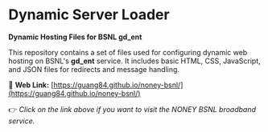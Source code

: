 # Dynamic Server Loader

**Dynamic Hosting Files for BSNL gd_ent**

This repository contains a set of files used for configuring dynamic web hosting on BSNL's **gd_ent** service. It includes basic HTML, CSS, JavaScript, and JSON files for redirects and message handling.

📍 **Web Link:** [https://guang84.github.io/noney-bsnl/](https://guang84.github.io/noney-bsnl/)

👉 *Click on the link above if you want to visit the NONEY BSNL broadband service.*
